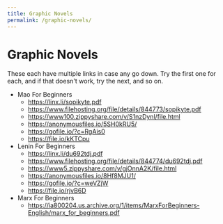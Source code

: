 ```yaml
---
title: Graphic Novels
permalink: /graphic-novels/
---
```


# Graphic Novels

These each have multiple links in case any go down.
Try the first one for each, and if that doesn't work, try the next, and so on.

* Mao For Beginners
    * <https://linx.li/sopikyte.pdf>
    * <https://www.filehosting.org/file/details/844773/sopikyte.pdf>
    * <https://www100.zippyshare.com/v/S1nzDynl/file.html>
    * <https://anonymousfiles.io/5SH0kRU5/>
    * <https://gofile.io/?c=RgAis0>
    * <https://file.io/kKTCpu>
* Lenin For Beginners
    * <https://linx.li/du692tdj.pdf>
    * <https://www.filehosting.org/file/details/844774/du692tdj.pdf>
    * <https://www5.zippyshare.com/v/gjOnnA2K/file.html>
    * <https://anonymousfiles.io/8Hf8MJU1/>
    * <https://gofile.io/?c=weVZjW>
    * <https://file.io/rjvB6D>
* Marx For Beginners
    * <https://ia800204.us.archive.org/1/items/MarxForBeginners-English/marx_for_beginners.pdf>
